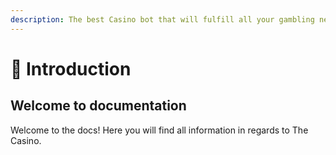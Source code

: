 ```yaml
---
description: The best Casino bot that will fulfill all your gambling needs! (100% legal)
---
```


# 👋 Introduction

## Welcome to documentation

Welcome to the docs! Here you will find all information in regards to The Casino.
